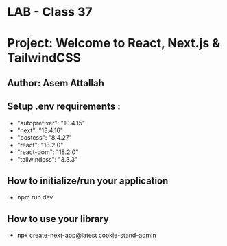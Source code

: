 # LAB - Class 37
# Project: Welcome to React, Next.js & TailwindCSS
## Author: Asem Attallah


## Setup .env requirements :
* "autoprefixer": "10.4.15"
* "next": "13.4.16"
* "postcss": "8.4.27"
* "react": "18.2.0"
* "react-dom": "18.2.0"
* "tailwindcss": "3.3.3"

## How to initialize/run your application 
* npm run dev

## How to use your library
* npx create-next-app@latest cookie-stand-admin
